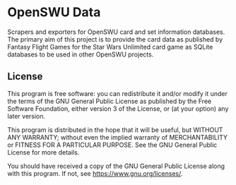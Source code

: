 # OpenSWU Data

Scrapers and exporters for OpenSWU card and set information databases. The
primary aim of this project is to provide the card data as published by Fantasy
Flight Games for the Star Wars Unlimited card game as SQLite databases to be
used in other OpenSWU projects.

## License

This program is free software: you can redistribute it and/or modify it under
the terms of the GNU General Public License as published by the Free Software
Foundation, either version 3 of the License, or (at your option) any later
version.

This program is distributed in the hope that it will be useful, but WITHOUT ANY
WARRANTY; without even the implied warranty of MERCHANTABILITY or FITNESS FOR A
PARTICULAR PURPOSE. See the GNU General Public License for more details.

You should have received a copy of the GNU General Public License along with
this program. If not, see <https://www.gnu.org/licenses/>.
